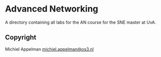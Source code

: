 Advanced Networking
===================

A directory containing all labs for the AN course for the SNE master at UvA.

Copyright
---------

Michiel Appelman <michiel.appelman@os3.nl>

